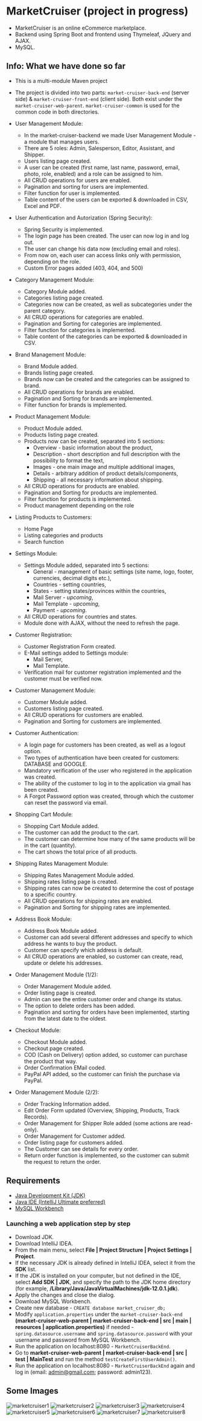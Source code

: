 # MarketCruiser (project in progress)

* MarketCruiser is an online eCommerce marketplace.
* Backend using Spring Boot and frontend using Thymeleaf, JQuery and AJAX.
* MySQL.

## Info: What we have done so far

* This is a multi-module Maven project
* The project is divided into two parts: `market-cruiser-back-end` (server side) & `market-cruiser-front-end` (client side). Both exist under the `market-cruiser-web-parent`. `market-cruiser-common` is used for the common code in both directories.

* User Management Module:
  - In the market-cruiser-backend we made User Management Module - a module that manages users.
  - There are 5 roles: Admin, Salesperson, Editor, Assistant, and Shipper.
  - Users listing page created.
  - A user can be created (first name, last name, password, email, photo, role, enabled) and a role can be assigned to him.
  - All CRUD operations for users are enabled.
  - Pagination and sorting for users are implemented.
  - Filter function for user is implemented.
  - Table content of the users can be exported & downloaded in CSV, Excel and PDF.

* User Authentication and Autorization (Spring Security):
  - Spring Security is implemented.
  - The login page has been created. The user can now log in and log out.
  - The user can change his data now (excluding email and roles).
  - From now on, each user can access links only with permission, depending on the role.
  - Custom Error pages added (403, 404, and 500)

* Category Management Module:
  - Category Module added. 
  - Categories listing page created.
  - Categories now can be created, as well as subcategories under the parent category.
  - All CRUD operations for categories are enabled.
  - Pagination and Sorting for categories are implemented.
  - Filter function for categories is implemented.
  - Table content of the categories can be exported & downloaded in CSV.

* Brand Management Module:
  - Brand Module added.
  - Brands listing page created.
  - Brands now can be created and the categories can be assigned to brand.
  - All CRUD operations for brands are enabled.
  - Pagination and Sorting for brands are implemented.
  - Filter function for brands is implemented.

* Product Management Module:
  - Product Module added.
  - Products listing page created.
  - Products now can be created, separated into 5 sections:
    - Overview - basic information about the product,
    - Description - short description and full description with the possibility to format the text,
    - Images - one main image and multiple additional images,
    - Details - arbitrary addition of product details/components,
    - Shipping - all necessary information about shipping.
  - All CRUD operations for products are enabled.
  - Pagination and Sorting for products are implemented.
  - Filter function for products is implemented.
  - Product management depending on the role

* Listing Products to Customers:
  - Home Page
  - Listing categories and products
  - Search function

* Settings Module:
  - Settings Module added, separated into 5 sections:
    - General - management of basic settings (site name, logo, footer, currencies, decimal digits etc.),
    - Countries - setting countries,
    - States - setting states/provinces within the countries,
    - Mail Server - *upcoming*,
    - Mail Template - *upcoming*,
    - Payment - *upcoming*.
  - All CRUD operations for countries and states.
  - Module done with AJAX, without the need to refresh the page.

* Customer Registration:
  - Customer Registration Form created.
  - E-Mail settings added to Settings module:
    - Mail Server,
    - Mail Template.
  - Verification mail for customer registration implemented and the customer must be verified now.

* Customer Management Module:
  - Customer Module added.
  - Customers listing page created.
  - All CRUD operations for customers are enabled.
  - Pagination and Sorting for customers are implemented.

* Customer Authentication:
  - A login page for customers has been created, as well as a logout option.
  - Two types of authentication have been created for customers: DATABASE and GOOGLE.
  - Mandatory verification of the user who registered in the application was created.
  - The ability of the customer to log in to the application via gmail has been created.
  - A Forgot Password option was created, through which the customer can reset the password via email.

* Shopping Cart Module:
  - Shopping Cart Module added.
  - The customer can add the product to the cart.
  - The customer can determine how many of the same products will be in the cart (quantity).
  - The cart shows the total price of all products.

* Shipping Rates Management Module:
  - Shipping Rates Management Module added.
  - Shipping rates listing page is created.
  - Shipping rates can now be created to determine the cost of postage to a specific country.
  - All CRUD operations for shipping rates are enabled.
  - Pagination and Sorting for shipping rates are implemented.

* Address Book Module:
  - Address Book Module added.
  - Customer can add several different addresses and specify to which address he wants to buy the product.
  - Customer can specify which address is default.
  - All CRUD operations are enabled, so customer can create, read, update or delete his addresses.

* Order Management Module (1/2):
  - Order Management Module added.
  - Order listing page is created.
  - Admin can see the entire customer order and change its status.
  - The option to delete orders has been added.
  - Pagination and sorting for orders have been implemented, starting from the latest date to the oldest.
  
* Checkout Module:
  - Checkout Module added.
  - Checkout page created.
  - COD (Cash on Delivery) option added, so customer can purchase the product that way.
  - Order Confirmation EMail coded.
  - PayPal API added, so the customer can finish the purchase via PayPal.
  
* Order Management Module (2/2):
  - Order Tracking Information added.
  - Edit Order Form updated (Overview, Shipping, Products, Track Records).
  - Order Management for Shipper Role added (some actions are read-only).
  - Order Management for Customer added.
  - Order listing page for customers added.
  - The Customer can see details for every order.
  - Return order function is implemented, so the customer can submit the request to return the order.
  

## Requirements

* [Java Development Kit (JDK)](https://www.oracle.com/java/technologies/downloads/)
* [Java IDE (IntelliJ Ultimate preferred)](https://www.jetbrains.com/idea/download/#section=windows)
* [MySQL Workbench](https://dev.mysql.com/downloads/workbench/)

### Launching a web application step by step

* Download JDK.
* Download IntelliJ IDEA.
* From the main menu, select **File | Project Structure | Project Settings | Project**.
* If the necessary JDK is already defined in IntelliJ IDEA, select it from the **SDK** list.
* If the JDK is installed on your computer, but not defined in the IDE, select **Add SDK | JDK**, and specify the path to the JDK home directory (for example,  **/Library/Java/JavaVirtualMachines/jdk-12.0.1.jdk**).
* Apply the changes and close the dialog.
* Download MySQL Workbench.
* Create new database - `CREATE database market_cruiser_db;`
* Modify `application.properties` under the `market-cruiser-back-end` **(market-cruiser-web-parent | market-cruiser-back-end | src | main | resources | application.properties)** if needed - `spring.datasource.username` and `spring.datasource.password` with your username and password from MySQL Workbench.
* Run the application on localhost:8080 - `MarketCruiserBackEnd`.
* Go to **market-cruiser-web-parent | market-cruiser-back-end | src | test | MainTest** and run the method `testCreateFirstUserAdmin()`.
* Run the application on localhost:8080 - `MarketCruiserBackEnd` again and log in (email: admin@gmail.com; password: admin123).

## Some Images

![marketcruiser1](https://user-images.githubusercontent.com/109813536/235348277-aa3a3396-b230-48af-a5a1-3a166e1770d1.png)
![marketcruiser2](https://user-images.githubusercontent.com/109813536/235348283-572f66c4-b94e-49d0-86f3-48dc6f766bed.png)
![marketcruiser3](https://user-images.githubusercontent.com/109813536/235348287-dd2a67cf-746e-40bd-a29c-079663f1ea91.png)
![marketcruiser4](https://user-images.githubusercontent.com/109813536/235348293-991540cd-146b-414a-a69a-aac029b74055.png)
![marketcruiser5](https://user-images.githubusercontent.com/109813536/235348297-a15b9003-6f6b-4fbd-a313-06abb480fd29.png)
![marketcruiser6](https://user-images.githubusercontent.com/109813536/235348299-67f79aae-9e26-4381-8f3a-a8d62909a20d.png)
![marketcruiser7](https://user-images.githubusercontent.com/109813536/235348302-7a749466-e16a-4123-8e93-609adb8f308b.png)
![marketcruiser8](https://user-images.githubusercontent.com/109813536/235348306-1102dc5a-6c1a-4a6e-b359-e5632a460d74.png)

